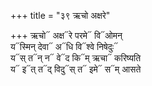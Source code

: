 +++
title = "३९ ऋचो अक्षरे"

+++
ऋचो᳓ अक्ष᳓रे परमे᳓ वि᳓ओमन्  
य᳓स्मिन् देवा᳓ अ᳓धि वि᳓श्वे निषेदुः᳓  
य᳓स् त᳓न् न᳓ वे᳓द कि᳓म् ऋचा᳓ करिष्यति  
य᳓ इ᳓त् त᳓द् विदु᳓स् त᳓ इमे᳓ स᳓म् आसते